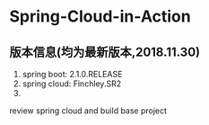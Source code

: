 # Spring-Cloud-in-Action
## 版本信息(均为最新版本,2018.11.30)
1. spring boot: 2.1.0.RELEASE
2. spring cloud: Finchley.SR2
3. 
review spring cloud and build base project
